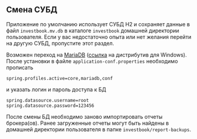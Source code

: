 ## Смена СУБД
Приложение по умолчанию использует СУБД H2 и сохраняет данные в файл `investbook.mv.db` в каталоге `investbook` домашней
директории пользователя. Если у вас недостаточно опыта или нет желания перейти на другую СУБД, пропустите этот раздел.

Возможен переход на [MariaDB](https://downloads.mariadb.org/)
([ссылка](https://downloads.mariadb.org/interstitial/mariadb-10.4.12/win32-packages/mariadb-10.4.12-win32.msi/from/http%3A//mariadb.melbourneitmirror.net/)
на дистрибутив для Windows). После установки в файле `application-conf.properties` необходимо прописать
```
spring.profiles.active=core,mariadb,conf
```
и указать логин и пароль доступа к БД
```
spring.datasource.username=root
spring.datasource.password=123456
```
После смены БД необходимо заново импортировать отчеты брокера(ов). Ранее загруженные отчеты могут быть найдены в домашней директории
пользователя в папке `investbook/report-backups`.